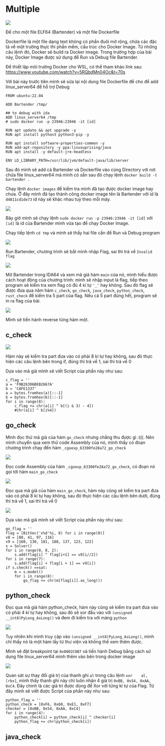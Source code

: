 # Multiple 

![](https://github.com/konate47/KMACTF2023II/blob/2e3f975520c6e73d6d0f02bc0b3172cc219e52d1/Multiple/Img/Multiple.png)

Đề cho một file ELF64 (Bartender) và một file Dockerfile

Dockerfile là một file dạng text không có phần đuôi mở rộng, chứa các đặc tả về một trường thực thi phần mềm, cấu trúc cho Docker Image. Từ những câu lệnh đó, Docker sẽ build ra Docker image. Trong trường hợp của bài này, Docker Image được sử dụng để Run và Debug file Bartender.

Để thiết lập môi trường Docker cho WSL, có thể tham khảo link sau: https://www.youtube.com/watch?v=5RQbdMn04Oc&t=70s

Với bài này trước tiên mình sẽ sửa lại nội dung file Dockerfile đề cho để add linux_server64 để hỗ trợ Debug

```
FROM ubuntu:22.04

ADD Bartender /tmp/

## to debug with ida 
ADD linux_server64 /tmp
# sudo docker run -p 23946:23946 -it [id] 

RUN apt update && apt upgrade -y
RUN apt install python3 python3-pip -y

RUN apt install software-properties-common -y
RUN add-apt-repository -y ppa:linuxuprising/java 
RUN apt install -y default-jre-headless

ENV LD_LIBRARY_PATH=/usr/lib/jvm/default-java/lib/server
```

Sau đó mình sẽ add cả Bartender và Dockerfile vào cùng Directory với nơi chứa file linux_server64 mà mình có sẵn sau đó chạy lệnh ```docker build -t bartender .```

Chạy lệnh ```docker images``` để kiểm tra mình đã tạo được docker image hay chưa. Ở đây mình đã tạo thành công docker image tên là Bartender với id là ```d4811cd1de73``` id này sẽ khác nhau tuỳ theo mỗi máy.

![](https://github.com/konate47/KMACTF2023II/blob/a0ba99f523551963a22b6b064cac6d7506a82242/Multiple/Img/2.png)

Bây giờ mình sẽ chạy lệnh ```sudo docker run -p 23946:23946 -it [id]``` với ```[id]``` là id của Bartender mình vừa tạo để chạy Docker Image.

Chạy tiếp lệnh ```cd tmp``` và mình sẽ thấy hai file cần để Run và Debug program 

![](https://github.com/konate47/KMACTF2023II/blob/e306e6823746c1bf80a86410a389a1869570ffbf/Multiple/Img/3.png)

Run Bartender, chương trình sẽ bắt mình nhập Flag, sai thì trả về ```Invalid flag```

![](https://github.com/konate47/KMACTF2023II/blob/cce7dbda62828fe1823830837cebb8ec155afb9d/Multiple/Img/4.png)

Mở Bartender trong IDA64 và xem mã giả hàm ```main``` của nó, mình hiểu được cách hoạt động của chương trình: mình sẽ nhập input là flag, tiếp theo program sẽ kiểm tra xem flag có đủ 4 kí tự ```'_'``` hay không. Sau đó flag sẽ được đưa qua năm hàm ```c_check```, ```go_check```, ```java_check```, ```python_check```, ```rust_check``` để kiểm tra 5 part của flag. Nếu cả 5 part đúng hết, program sẽ in ra flag của bài.

![](https://github.com/konate47/KMACTF2023II/blob/32adff01693a4b7022f0a54c5dd981cf6cb9ee39/Multiple/Img/5.png)

Mình sẽ tiến hành reverse từng hàm một.

## c_check

![](https://github.com/konate47/KMACTF2023II/blob/a778c990ac7363b8942cb692ca4ab491d8554c04/Multiple/Img/c.png)

Hàm này sẽ kiểm tra part đưa vào có phải 8 kí tự hay không, sau đó thực hiện các câu lệnh bên trong if, đúng thì trả về 1, sai thì trả về 0

Dựa vào mã giả mình sẽ viết Script của phần này như sau:

```
c_flag = ''
a = 'F9B26306BEB2667A'
b = 'CAFE1337'
a = bytes.fromhex(a)[::-1]
b = bytes.fromhex(b)[::-1]
for i in range(8):
    c_flag += chr(a[i] ^ b[(i & 3) - 4])
    #chr(a[i] ^ b[i%4])
```

## go_check

Mình đọc thử mã giả của hàm ```go_check``` nhưng chẳng thu được gì :(((.  Nên mình chuyển qua xem thử code Assembly của nó, mình thấy có đoạn chương trình chạy đến hàm ```_cgoexp_63300fe28a72_go_check```

![](https://github.com/konate47/KMACTF2023II/blob/3b28778de7a1697ce39350eca42cc522abc476d0/Multiple/Img/go1.png)

Đọc code Assembly của hàm ```_cgoexp_63300fe28a72_go_check```, có đoạn nó gọi tới hàm ```main_go_check```

![](https://github.com/konate47/KMACTF2023II/blob/3b28778de7a1697ce39350eca42cc522abc476d0/Multiple/Img/go2.png)

Đọc qua mã giả của hàm ```main_go_check```, hàm này cũng sẽ kiểm tra part đưa vào có phải 8 kí tự hay không, sau đó thực hiện các câu lệnh bên dưới, đúng thì trả về 1, sai thì trả về 0

![](https://github.com/konate47/KMACTF2023II/blob/3b28778de7a1697ce39350eca42cc522abc476d0/Multiple/Img/go3.png)

Dựa vào mã giả mình sẽ viết Script của phần này như sau:

```
go_flag = ''
flag = [BitVec('x%d'%i, 8) for i in range(8)]
v8 = [88, 41, 97, 116]
v9 = [160, 130, 181, 188, 137, 123, 122]
s = Solver()
for i in range(0, 8, 2):
    s.add(flag[i] ^ flag[i+1] == v8[i//2])
for i in range(7):
    s.add(flag[i] + flag[i + 1] == v9[i])
if s.check() ==sat:
    m = s.model()
    for i in range(8):
        go_flag += chr(m[flag[i]].as_long())
```

## python_check

Đọc qua mã giả hàm python_check, hàm này cũng sẽ kiểm tra part đưa vào có phải 4 kí tự hay không, sau đó sẽ xor đầu vào với ```(unsigned __int8)PyLong_AsLong()``` và đem đi kiểm tra với mảng ```python```

![](https://github.com/konate47/KMACTF2023II/blob/b9a2020802feaffce81cd577af473d0a48b04c0f/Multiple/Img/py1.png)

Tuy nhiên khi mình truy cập vào ```(unsigned __int8)PyLong_AsLong()```, mình chỉ thấy nó là một hàm lấy từ thư viện và không thể xem thêm được.

Mình sẽ đặt breakpoint tại ```0x0002C0B7``` và tiến hành Debug bằng cách sử dụng file linux_server64 mình thêm vào bên trong docker image

![](https://github.com/konate47/KMACTF2023II/blob/abbd1ade69fa9757b3dd0f71b1d235d07cb3b7d4/Multiple/Img/py2.png)

Quan sát sự thay đổi giá trị của thanh ghi ```al``` trong câu lệnh ```xor    al, [rbx]```, mình thấy thanh ghi này chỉ luôn nhận 4 giá trị ```0xBB, 0x54, 0xAA, 0xC4```. Đây chính là các giá trị được dùng để Xor với từng kí tự của Flag. Từ đây mình sẽ viết được Script của phần này như sau:

```
python_flag = ''
python_check = [0xF6, 0x60, 0xE1, 0xF7]
checker = [0xBB, 0x54, 0xAA, 0xC4]
for i in range(4):
    python_check[i] = python_check[i] ^ checker[i]
    python_flag += chr(python_check[i])
```

## java_check

